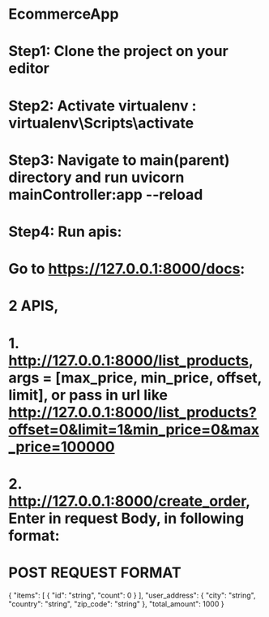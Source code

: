 # EcommerceApp
# Step1: Clone the project on your editor
# Step2: Activate virtualenv : virtualenv\Scripts\activate
# Step3: Navigate to main(parent) directory and run uvicorn mainController:app --reload
# Step4: Run apis:
# Go to https://127.0.0.1:8000/docs:
# 2 APIS,
# 1. http://127.0.0.1:8000/list_products, args = [max_price, min_price, offset, limit], or pass in url like http://127.0.0.1:8000/list_products?offset=0&limit=1&min_price=0&max_price=100000
# 2. http://127.0.0.1:8000/create_order, Enter in request Body, in following format:
# POST REQUEST FORMAT 
{
  "items": [
    {
      "id": "string",
      "count": 0
    }
  ],
  "user_address": {
    "city": "string",
    "country": "string",
    "zip_code": "string"
  },
  "total_amount": 1000
}
